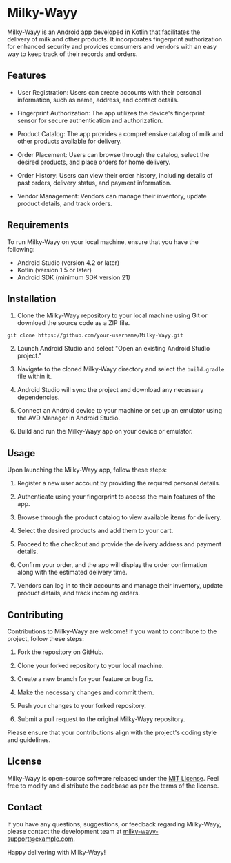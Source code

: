# Milky-Wayy

Milky-Wayy is an Android app developed in Kotlin that facilitates the delivery of milk and other products. It incorporates fingerprint authorization for enhanced security and provides consumers and vendors with an easy way to keep track of their records and orders.

## Features

- User Registration: Users can create accounts with their personal information, such as name, address, and contact details.

- Fingerprint Authorization: The app utilizes the device's fingerprint sensor for secure authentication and authorization.

- Product Catalog: The app provides a comprehensive catalog of milk and other products available for delivery.

- Order Placement: Users can browse through the catalog, select the desired products, and place orders for home delivery.

- Order History: Users can view their order history, including details of past orders, delivery status, and payment information.

- Vendor Management: Vendors can manage their inventory, update product details, and track orders.

## Requirements

To run Milky-Wayy on your local machine, ensure that you have the following:

- Android Studio (version 4.2 or later)
- Kotlin (version 1.5 or later)
- Android SDK (minimum SDK version 21)

## Installation

1. Clone the Milky-Wayy repository to your local machine using Git or download the source code as a ZIP file.
``` 
git clone https://github.com/your-username/Milky-Wayy.git 
```

2. Launch Android Studio and select "Open an existing Android Studio project."

3. Navigate to the cloned Milky-Wayy directory and select the `build.gradle` file within it.

4. Android Studio will sync the project and download any necessary dependencies.

5. Connect an Android device to your machine or set up an emulator using the AVD Manager in Android Studio.

6. Build and run the Milky-Wayy app on your device or emulator.

## Usage

Upon launching the Milky-Wayy app, follow these steps:

1. Register a new user account by providing the required personal details.

2. Authenticate using your fingerprint to access the main features of the app.

3. Browse through the product catalog to view available items for delivery.

4. Select the desired products and add them to your cart.

5. Proceed to the checkout and provide the delivery address and payment details.

6. Confirm your order, and the app will display the order confirmation along with the estimated delivery time.

7. Vendors can log in to their accounts and manage their inventory, update product details, and track incoming orders.

## Contributing

Contributions to Milky-Wayy are welcome! If you want to contribute to the project, follow these steps:

1. Fork the repository on GitHub.

2. Clone your forked repository to your local machine.

3. Create a new branch for your feature or bug fix.

4. Make the necessary changes and commit them.

5. Push your changes to your forked repository.

6. Submit a pull request to the original Milky-Wayy repository.

Please ensure that your contributions align with the project's coding style and guidelines.

## License

Milky-Wayy is open-source software released under the [MIT License](https://opensource.org/licenses/MIT). Feel free to modify and distribute the codebase as per the terms of the license.

## Contact

If you have any questions, suggestions, or feedback regarding Milky-Wayy, please contact the development team at milky-wayy-support@example.com.

Happy delivering with Milky-Wayy!
